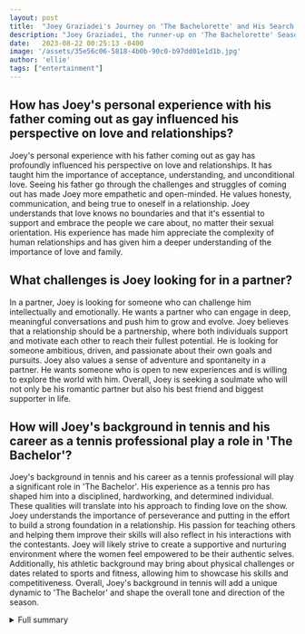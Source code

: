 ```yaml
---
layout: post
title:  "Joey Graziadei's Journey on 'The Bachelorette' and His Search for True Love as 'The Bachelor'"
description: "Joey Graziadei, the runner-up on 'The Bachelorette' Season 20, is now set to star as the next Bachelor. Get ready for an emotional and heartfelt season as Joey embarks on his search for true love."
date:   2023-08-22 00:25:13 -0400
image: '/assets/35e56c06-5818-4b0b-90c0-b97dd01e1d1b.jpg'
author: 'ellie'
tags: ["entertainment"]
---
```


## How has Joey's personal experience with his father coming out as gay influenced his perspective on love and relationships?
Joey's personal experience with his father coming out as gay has profoundly influenced his perspective on love and relationships. It has taught him the importance of acceptance, understanding, and unconditional love. Seeing his father go through the challenges and struggles of coming out has made Joey more empathetic and open-minded. He values honesty, communication, and being true to oneself in a relationship. Joey understands that love knows no boundaries and that it's essential to support and embrace the people we care about, no matter their sexual orientation. His experience has made him appreciate the complexity of human relationships and has given him a deeper understanding of the importance of love and family.

## What challenges is Joey looking for in a partner?
In a partner, Joey is looking for someone who can challenge him intellectually and emotionally. He wants a partner who can engage in deep, meaningful conversations and push him to grow and evolve. Joey believes that a relationship should be a partnership, where both individuals support and motivate each other to reach their fullest potential. He is looking for someone ambitious, driven, and passionate about their own goals and pursuits. Joey also values a sense of adventure and spontaneity in a partner. He wants someone who is open to new experiences and is willing to explore the world with him. Overall, Joey is seeking a soulmate who will not only be his romantic partner but also his best friend and biggest supporter in life.

## How will Joey's background in tennis and his career as a tennis professional play a role in 'The Bachelor'?
Joey's background in tennis and his career as a tennis professional will play a significant role in 'The Bachelor'. His experience as a tennis pro has shaped him into a disciplined, hardworking, and determined individual. These qualities will translate into his approach to finding love on the show. Joey understands the importance of perseverance and putting in the effort to build a strong foundation in a relationship. His passion for teaching others and helping them improve their skills will also reflect in his interactions with the contestants. Joey will likely strive to create a supportive and nurturing environment where the women feel empowered to be their authentic selves. Additionally, his athletic background may bring about physical challenges or dates related to sports and fitness, allowing him to showcase his skills and competitiveness. Overall, Joey's background in tennis will add a unique dynamic to 'The Bachelor' and shape the overall tone and direction of the season.

<details>
  <summary>Full summary</summary>
Joey Graziadei captured the hearts of viewers as a contestant on 'The Bachelorette' Season 20. Despite being the runner-up and experiencing heartbreak, Joey's journey didn't end there. Now, as the star of 'The Bachelor', he is determined to find his person and build a life together.<br><br>Throughout his time on 'The Bachelorette', Joey made a strong connection with leading lady Charity Lawson. From catching her attention with his infectious smile to winning the longest kiss date, their relationship showed promise. Joey made it to Charity's final four and even to the fantasy suites, proving that their bond was real and significant.<br><br>Beyond his journey on the show, Joey's personal life is intriguing. Currently living in Hawaii, he works as a tennis pro and shares a deep love for his family. His experience of his father coming out as gay has shaped his perspective on family and love, making him even more loving and accepting. Joey is looking for a partner who can challenge him and build a happy and fulfilling life together.<br><br>As we eagerly await the new season of 'The Bachelor', let's delve deeper into Joey's background. He attended West Chester University of Pennsylvania, where he graduated with a Bachelor's Degree in Communication and Media Studies. During his time in school, he was not only focused on academics but also played Division II tennis and was part of a fraternity.<br><br>Joey's passion for tennis is evident in his career choice as a tennis professional. He has worked at prestigious locations in Hawaii, including the Hilton Hotel & Resorts, a golf club in Princeville, and the Kukuiula Development Company. His dedication to the sport and his love for teaching others further showcase his incredible personality.<br><br>With his unique background and experiences, Joey brings a fresh perspective to 'The Bachelor'. We can expect an emotional and heartfelt season filled with surprises, genuine connections, and, hopefully, a love story that will stand the test of time. Get ready for Joey Graziadei's search for true love and the rollercoaster of emotions that awaits!
</details>
